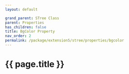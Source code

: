 ```yaml
---
layout: default

grand_parent: STree Class
parent: Properties
has_children: false
title: BgColor Property
nav_order: 2
permalink: /package/extension5/stree/properties/bgcolor
---
```

# {{ page.title }}
